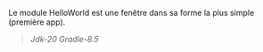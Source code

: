 
Le module HelloWorld est une fenêtre dans sa forme la plus simple (première app).

> *Jdk-20 Gradle-8.5*